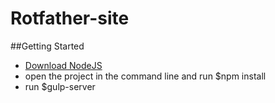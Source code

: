# Rotfather-site

##Getting Started
* [Download NodeJS](https://nodejs.org/en/)
* open the project in the command line and run $npm install
* run $gulp-server
